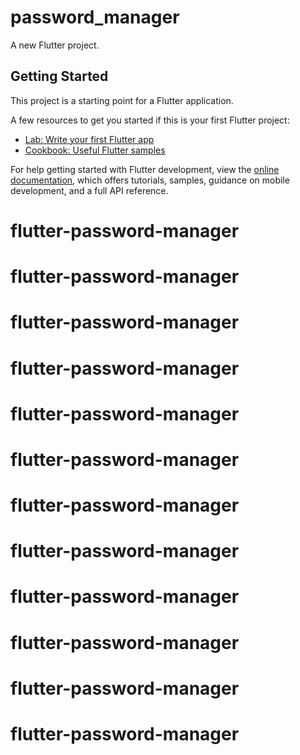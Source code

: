 # password_manager

A new Flutter project.

## Getting Started

This project is a starting point for a Flutter application.

A few resources to get you started if this is your first Flutter project:

- [Lab: Write your first Flutter app](https://docs.flutter.dev/get-started/codelab)
- [Cookbook: Useful Flutter samples](https://docs.flutter.dev/cookbook)

For help getting started with Flutter development, view the
[online documentation](https://docs.flutter.dev/), which offers tutorials,
samples, guidance on mobile development, and a full API reference.
# flutter-password-manager
# flutter-password-manager
# flutter-password-manager
# flutter-password-manager
# flutter-password-manager
# flutter-password-manager
# flutter-password-manager
# flutter-password-manager
# flutter-password-manager
# flutter-password-manager
# flutter-password-manager
# flutter-password-manager
